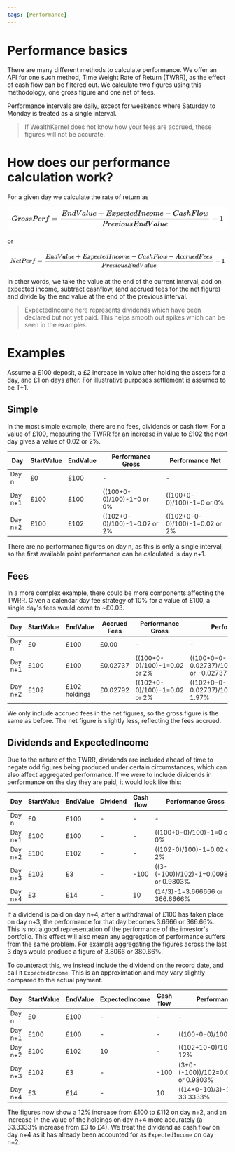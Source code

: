 ```yaml
---
tags: [Performance]
---
```


# Performance basics

There are many different methods to calculate performance. We offer an API for one such method, Time Weight Rate of Return (TWRR), as the effect of cash flow can be filtered out. We calculate two figures using this methodology, one gross figure and one net of fees. 

Performance intervals are daily, except for weekends where Saturday to Monday is treated as a single interval.

<!-- theme: warning -->
> If WealthKernel does not know how your fees are accrued, these figures will not be accurate.

# How does our performance calculation work?

For a given day we calculate the rate of return as 

<!--TODO: Could make this mermaid diagram when stoplight supports mermaid v10.9.0 https://mermaid.js.org/config/math.html -->

![grossperf-3.png](../../assets/images/grossperf-3.png)

or

![netperf-3.png](../../assets/images/netperf-3.png)

In other words, we take the value at the end of the current interval, add on expected income, subtract cashflow, (and accrued fees for the net figure) and divide by the end value at the end of the previous interval.

<!-- theme: info -->
> ExpectedIncome here represents dividends which have been declared but not yet paid. This helps smooth out spikes which can be seen in the examples.

# Examples

Assume a £100 deposit, a £2 increase in value after holding the assets for a day, and £1 on days after. For illustrative purposes settlement is assumed to be T+1.

## Simple

In the most simple example, there are no fees, dividends or cash flow. For a value of £100, measuring the TWRR for an increase in value to £102 the next day gives a value of 0.02 or 2%.

|Day|StartValue|EndValue|Performance Gross|Performance Net|
|--------|--------|--------|--------|--------|
|Day n|£0|£100|-|-|
|Day n+1|£100|£100|((100+0-0)/100)-1=0 or 0%|((100+0-0)/100)-1=0 or 0%|
|Day n+2|£100|£102|((102+0-0)/100)-1=0.02 or 2%|((102+0-0-0)/100)-1=0.02 or 2%|

There are no performance figures on day n, as this is only a single interval, so the first available point performance can be calculated is day n+1.

## Fees

In a more complex example, there could be more components affecting the TWRR. Given a calendar day fee strategy of 10% for a value of £100, a single day's fees would come to ~£0.03.

|Day|StartValue|EndValue|Accrued Fees|Performance Gross|Performance Net|
|--------|--------|--------|--------|--------|--------|
|Day n|£0|£100|£0.00|-|-|
|Day n+1|£100|£100|£0.02737|((100+0-0)/100)-1=0.02 or 2%|((100+0-0-0.02737)/100)-1=-0.0002737 or -0.02737%|
|Day n+2|£102|£102 holdings|£0.02792|((102+0-0)/100)-1=0.02 or 2%|((102+0-0-0.02737)/100)-1=0.0197 or 1.97%|

We only include accrued fees in the net figures, so the gross figure is the same as before. The net figure is slightly less, reflecting the fees accrued.

## Dividends and ExpectedIncome

Due to the nature of the TWRR, dividends are included ahead of time to negate odd figures being produced under certain circumstances, which can also affect aggregated performance. If we were to include dividends in performance on the day they are paid, it would look like this:

|Day|StartValue|EndValue|Dividend|Cash flow|Performance Gross
|--------|--------|--------|--------|--------|--------|
|Day n|£0|£100|-|-|-|
|Day n+1|£100|£100|-|-|((100+0-0)/100)-1=0 or 0%|
|Day n+2|£100|£102|-|-|((102-0)/100)-1=0.02 or 2%|
|Day n+3|£102|£3|-|-100|((3-(-100))/102)-1=0.009803 or 0.9803%|
|Day n+4|£3|£14|-|10|(14/3)-1=3.666666 or 366.6666%|

If a dividend is paid on day n+4, after a withdrawal of £100 has taken place on day n+3, the performance for that day becomes 3.6666 or 366.66%. This is not a good representation of the performance of the investor's portfolio. This effect will also mean any aggregation of performance suffers from the same problem. For example aggregating the figures across the last 3 days would produce a figure of 3.8066 or 380.66%.

To counteract this, we instead include the dividend on the record date, and call it `ExpectedIncome`. This is an approximation and may vary slightly compared to the actual payment.

|Day|StartValue|EndValue|ExpectedIncome|Cash flow|Performance Gross
|--------|--------|--------|--------|--------|--------|
|Day n|£0|£100|-|-|-|
|Day n+1|£100|£100|-|-|((100+0-0)/100)-1=0 or 0%|
|Day n+2|£100|£102|10|-|((102+10-0)/100)-1=0.12 or 12%|
|Day n+3|£102|£3|-|-100|(3+0-(-100))/102=0.009803921569 or 0.9803%|
|Day n+4|£3|£14|-|10|((14+0-10)/3)-1=0.333333 or 33.3333%|

The figures now show a 12% increase from £100 to £112 on day n+2, and an increase in the value of the holdings on day n+4 more accurately (a 33.3333% increase from £3 to £4). We treat the dividend as cash flow on day n+4 as it has already been accounted for as `ExpectedIncome` on day n+2.